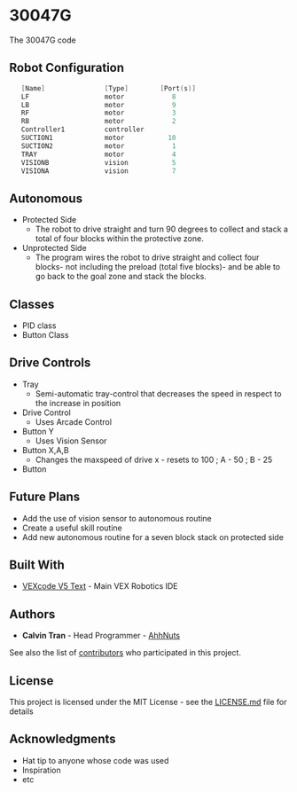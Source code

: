 # 30047G

The 30047G code 

## Robot Configuration 
```c++
   [Name]               [Type]        [Port(s)]
   LF                   motor            8               
   LB                   motor            9               
   RF                   motor            3               
   RB                   motor            2                
   Controller1          controller                    
   SUCTION1             motor           10               
   SUCTION2             motor            1               
   TRAY                 motor            4                
   VISIONB              vision           5               
   VISIONA              vision           7         
```
## Autonomous
* Protected Side 
  - The robot to drive straight and turn 90 degrees to collect and stack a total of four blocks within the protective zone. 
* Unprotected Side
  - The program wires the robot to drive straight and collect four blocks- not including the preload (total five blocks)- and be able to go back to the goal zone and stack the blocks.
## Classes
* PID class
* Button Class

## Drive Controls 
* Tray
  - Semi-automatic tray-control that decreases the speed in respect to the increase in position
* Drive Control
  - Uses Arcade Control
* Button Y
  - Uses Vision Sensor
* Button X,A,B 
  - Changes the maxspeed of drive x - resets to 100 ; A - 50 ; B - 25
* Button 
## Future Plans
* Add the use of vision sensor to autonomous routine
* Create a useful skill routine
* Add new autonomous routine for a seven block stack on protected side 

## Built With

* [VEXcode V5 Text](https://www.vexrobotics.com/vexcode-download) - Main VEX Robotics IDE

## Authors

* **Calvin Tran** - Head Programmer - [AhhNuts](https://github.com/AhhNuts)

See also the list of [contributors](https://github.com/your/project/contributors) who participated in this project.

## License

This project is licensed under the MIT License - see the [LICENSE.md](LICENSE) file for details

## Acknowledgments

* Hat tip to anyone whose code was used
* Inspiration
* etc

